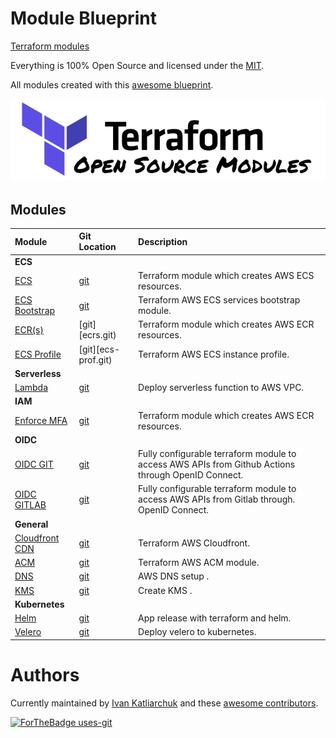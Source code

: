 # Module Blueprint

[Terraform modules](https://registry.terraform.io/namespaces/terraform-module)

Everything is 100% Open Source and licensed under the [MIT](LICENSE).

All modules created with this [awesome blueprint](https://github.com/terraform-module/terraform-module-blueprint).

[![Modules][logo]][website]

## Modules

| **Module**                        |    **Git Location**      | **Description**                    |
|:---------------------------------- |:--------------------------|:-----------------------------------|
|           **ECS**                  |
| [ECS][ecs.module]                  | [git][ecs.git]            | Terraform module which creates AWS ECS resources.
| [ECS Bootstrap][ecs-boot.module]   | [git][ecs-boot.git]       | Terraform AWS ECS services bootstrap module.
| [ECR(s)][ecrs.module]              | [git][ecrs.git)           | Terraform module which creates AWS ECR resources.
| [ECS Profile][ecs-prof.module]      | [git][ecs-prof.git)       | Terraform AWS ECS instance profile.
|           **Serverless**           |
| [Lambda][lambda.module]            | [git][lambda.git]         | Deploy serverless function to AWS VPC.
|           **IAM**                  |
| [Enforce MFA][mfa.module]          | [git][mfa.git]            | Terraform module which creates AWS ECR resources.
|           **OIDC**                 |
| [OIDC GIT][oidc-git.module]        | [git][oidc-git.git]       | Fully configurable terraform module to access AWS APIs from Github Actions through OpenID Connect.
| [OIDC GITLAB][oidc-gitlab.module]  | [git][oidc-gitlab.git]    | Fully configurable terraform module to access AWS APIs from Gitlab through. OpenID Connect.
|           **General**              |
| [Cloudfront CDN][cloudfront.module]| [git][cloudfront.git]     | Terraform AWS Cloudfront.
| [ACM][aws-acm.module]              | [git][aws-acm.git]        | Terraform AWS ACM module.
| [DNS][aws-dns.module]              | [git][aws-dns.git]        | AWS DNS setup .
| [KMS][aws-kms.module]              | [git][aws-kms.git]        | Create KMS .
|           **Kubernetes**           |
| [Helm][helm.module]                | [git][helm.git]           | App release with terraform and helm.
| [Velero][helm-velero.module]       | [git][helm-velero.git]    | Deploy velero to kubernetes.

# Authors

Currently maintained by [Ivan Katliarchuk](https://github.com/ivankatliarchuk) and these [awesome contributors](https://github.com/terraform-module/terraform-module-blueprint/graphs/contributors).

[![ForTheBadge uses-git](http://ForTheBadge.com/images/badges/uses-git.svg)](https://GitHub.com/)

[logo]: assets/open-source-modules.svg
[website]: https://github.com/orgs/terraform-module/repositories

[ecrs.module]: https://registry.terraform.io/modules/terraform-module/ecrs/aws
[ecrs.git]: https://github.com/terraform-module/terraform-aws-ecr

[lambda.module]: https://registry.terraform.io/modules/terraform-module/lambda/aws
[lambda.git]: https://github.com/terraform-module/terraform-aws-lambda

[mfa.module]: https://registry.terraform.io/modules/terraform-module/enforce-mfa/aws
[mfa.git]: https://github.com/terraform-module/terraform-aws-enforce-mfa

[ecs.module]: https://registry.terraform.io/modules/terraform-module/ecs/aws
[ecs.git]: https://github.com/terraform-module/terraform-aws-ecs

[ecs-boot.module]: https://registry.terraform.io/modules/terraform-module/ecs-bootstrap/aws
[ecs-boot.git]: https://github.com/terraform-module/terraform-aws-ecs-bootstrap

[ecs-prof.module]: https://registry.terraform.io/modules/terraform-module/ecs-instance-profile/aws/latest
[ecs-prof.git]: https://github.com/terraform-module/terraform-aws-ecs-instance-profile

[oidc-git.module]: https://registry.terraform.io/modules/terraform-module/github-oidc-provider/aws/latest
[oidc-git.git]: https://github.com/terraform-module/terraform-aws-github-oidc-provider

[oidc-gitlab.module]: https://registry.terraform.io/modules/terraform-module/gitlab-oidc-provider/aws
[oidc-gitlab.git]: https://github.com/terraform-module/terraform-aws-gitlab-oidc-provider

[cloudfront.module]: https://registry.terraform.io/modules/terraform-module/cloudfront/aws/latest
[cloudfront.git]: https://github.com/terraform-module/terraform-aws-cloudfront

[aws-acm.module]: https://registry.terraform.io/modules/terraform-module/acm/aws
[aws-acm.git]: https://github.com/terraform-module/terraform-aws-acm

[aws-dns.module]: https://registry.terraform.io/modules/terraform-module/dns/aws/latest
[aws-dns.git]: https://github.com/terraform-module/terraform-aws-dns

[helm-velero.module]: https://registry.terraform.io/modules/terraform-module/velero/kubernetes/latest
[helm-velero.git]: https://github.com/terraform-module/terraform-kubernetes-velero

[helm.module]: https://registry.terraform.io/modules/terraform-module/release/helm/latest
[helm.git]: https://github.com/terraform-module/terraform-helm-release

[aws-kms.module]: https://github.com/terraform-module/terraform-aws-kms
[aws-kms.git]: https://registry.terraform.io/modules/terraform-module/kms/aws
